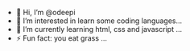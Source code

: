 - 👋 Hi, I’m @odeepi
- 👀 I’m interested in learn some coding languages...
- 🌱 I’m currently learning html, css and javascript ...
- ⚡ Fun fact: you eat grass ...

<!---
odeepi/odeepi is a ✨ special ✨ repository because its `README.md` (this file) appears on your GitHub profile.
You can click the Preview link to take a look at your changes.
--->
